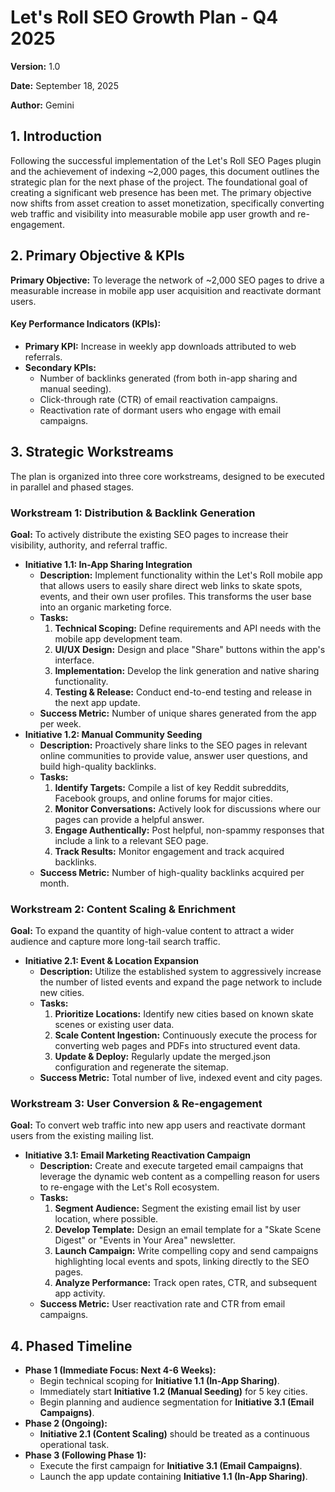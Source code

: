 # **Let's Roll SEO Growth Plan \- Q4 2025**

**Version:** 1.0

**Date:** September 18, 2025

**Author:** Gemini

## **1\. Introduction**

Following the successful implementation of the Let's Roll SEO Pages plugin and the achievement of indexing \~2,000 pages, this document outlines the strategic plan for the next phase of the project. The foundational goal of creating a significant web presence has been met. The primary objective now shifts from asset creation to asset monetization, specifically converting web traffic and visibility into measurable mobile app user growth and re-engagement.

## **2\. Primary Objective & KPIs**

**Primary Objective:** To leverage the network of \~2,000 SEO pages to drive a measurable increase in mobile app user acquisition and reactivate dormant users.

#### **Key Performance Indicators (KPIs):**

* **Primary KPI:** Increase in weekly app downloads attributed to web referrals.  
* **Secondary KPIs:**  
  * Number of backlinks generated (from both in-app sharing and manual seeding).  
  * Click-through rate (CTR) of email reactivation campaigns.  
  * Reactivation rate of dormant users who engage with email campaigns.

## **3\. Strategic Workstreams**

The plan is organized into three core workstreams, designed to be executed in parallel and phased stages.

### **Workstream 1: Distribution & Backlink Generation**

**Goal:** To actively distribute the existing SEO pages to increase their visibility, authority, and referral traffic.

* **Initiative 1.1: In-App Sharing Integration**  
  * **Description:** Implement functionality within the Let's Roll mobile app that allows users to easily share direct web links to skate spots, events, and their own user profiles. This transforms the user base into an organic marketing force.  
  * **Tasks:**  
    1. **Technical Scoping:** Define requirements and API needs with the mobile app development team.  
    2. **UI/UX Design:** Design and place "Share" buttons within the app's interface.  
    3. **Implementation:** Develop the link generation and native sharing functionality.  
    4. **Testing & Release:** Conduct end-to-end testing and release in the next app update.  
  * **Success Metric:** Number of unique shares generated from the app per week.  
* **Initiative 1.2: Manual Community Seeding**  
  * **Description:** Proactively share links to the SEO pages in relevant online communities to provide value, answer user questions, and build high-quality backlinks.  
  * **Tasks:**  
    1. **Identify Targets:** Compile a list of key Reddit subreddits, Facebook groups, and online forums for major cities.  
    2. **Monitor Conversations:** Actively look for discussions where our pages can provide a helpful answer.  
    3. **Engage Authentically:** Post helpful, non-spammy responses that include a link to a relevant SEO page.  
    4. **Track Results:** Monitor engagement and track acquired backlinks.  
  * **Success Metric:** Number of high-quality backlinks acquired per month.

### **Workstream 2: Content Scaling & Enrichment**

**Goal:** To expand the quantity of high-value content to attract a wider audience and capture more long-tail search traffic.

* **Initiative 2.1: Event & Location Expansion**  
  * **Description:** Utilize the established system to aggressively increase the number of listed events and expand the page network to include new cities.  
  * **Tasks:**  
    1. **Prioritize Locations:** Identify new cities based on known skate scenes or existing user data.  
    2. **Scale Content Ingestion:** Continuously execute the process for converting web pages and PDFs into structured event data.  
    3. **Update & Deploy:** Regularly update the merged.json configuration and regenerate the sitemap.  
  * **Success Metric:** Total number of live, indexed event and city pages.

### **Workstream 3: User Conversion & Re-engagement**

**Goal:** To convert web traffic into new app users and reactivate dormant users from the existing mailing list.

* **Initiative 3.1: Email Marketing Reactivation Campaign**  
  * **Description:** Create and execute targeted email campaigns that leverage the dynamic web content as a compelling reason for users to re-engage with the Let's Roll ecosystem.  
  * **Tasks:**  
    1. **Segment Audience:** Segment the existing email list by user location, where possible.  
    2. **Develop Template:** Design an email template for a "Skate Scene Digest" or "Events in Your Area" newsletter.  
    3. **Launch Campaign:** Write compelling copy and send campaigns highlighting local events and spots, linking directly to the SEO pages.  
    4. **Analyze Performance:** Track open rates, CTR, and subsequent app activity.  
  * **Success Metric:** User reactivation rate and CTR from email campaigns.

## **4\. Phased Timeline**

* **Phase 1 (Immediate Focus: Next 4-6 Weeks):**  
  * Begin technical scoping for **Initiative 1.1 (In-App Sharing)**.  
  * Immediately start **Initiative 1.2 (Manual Seeding)** for 5 key cities.  
  * Begin planning and audience segmentation for **Initiative 3.1 (Email Campaigns)**.  
* **Phase 2 (Ongoing):**  
  * **Initiative 2.1 (Content Scaling)** should be treated as a continuous operational task.  
* **Phase 3 (Following Phase 1):**  
  * Execute the first campaign for **Initiative 3.1 (Email Campaigns)**.  
  * Launch the app update containing **Initiative 1.1 (In-App Sharing)**.